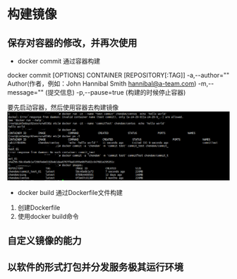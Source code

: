 # 构建镜像

## 保存对容器的修改，并再次使用

* docker commit 通过容器构建

docker commit [OPTIONS] CONTAINER [REPOSITORY[:TAG]]
-a,--author="" Author(作者，例如：John Hannibal Smith hannibal@a-team.com)
-m,--message="" (提交信息)
-p,--pause=true (构建的时候停止容器)

要先启动容器，然后使用容器去构建镜像
![构建镜像](images/docker-15.png)



* docker build 通过Dockerfile文件构建

1. 创建Dockerfile
2. 使用docker build命令















## 自定义镜像的能力






## 以软件的形式打包并分发服务极其运行环境









